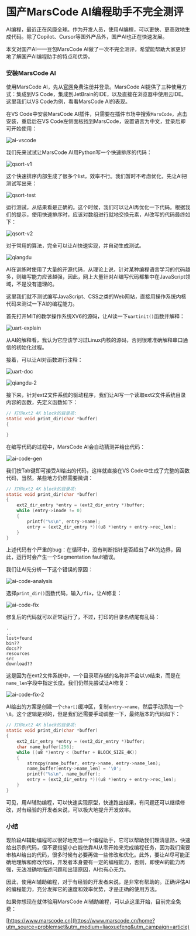 # 国产MarsCode AI编程助手不完全测评

AI编程，最近正在风靡全球。作为开发人员，使用AI编程，可以更快、更高效地生成代码。除了Copilot、Cursor等国外产品外，国产AI也正在快速发展。

本文对国产AI——豆包MarsCode AI做了一次不完全测评，希望能帮助大家更好地了解国产AI编程助手的特点和优势。

### 安装MarsCode AI

使用MarsCode AI，先从[官网](https://www.marscode.cn/home?utm_source=problemset&utm_medium=liaoxuefeng&utm_campaign=article)免费注册并登录。MarsCode AI提供了三种使用方式：集成到VS Code，集成到JetBrain的IDE，以及直接在浏览器中使用云IDE。这里我们以VS Code为例，看看MarsCode AI的表现。

在VS Code中安装MarsCode AI插件，只需要在插件市场中搜索`MarsCode`，点击安装，重启后在VS Code左侧面板找到MarsCode，设置语言为中文，登录后即可开始使用：

![ai-vscode](ai-vscode.png)

我们先来试试让MarsCode AI用Python写一个快速排序的代码：

![qsort-v1](qsort-v1.png)

这个快速排序内部生成了很多个list，效率不行。我们暂时不考虑优化，先让AI把测试写出来：

![qsort-test](qsort-test.png)

运行测试，从结果看是正确的。这个时候，我们可以让AI再优化一下代码。根据我们的提示，使用快速排序时，应该对数组进行就地交换元素，AI改写的代码最终如下：

![qsort-v2](qsort-v2.png)

对于常用的算法，完全可以让AI快速实现，并自动生成测试。

![qiangdu](qiangdu.jpg)

AI在训练时使用了大量的开源代码，从理论上说，针对某种编程语言学习的代码越多，则编写能力应该越强，因此，网上大量针对AI编写代码都集中在JavaScript领域，不是没有道理的。

这里我们就不测试编写JavaScript、CSS之类的Web网站，直接用操作系统内核代码来测试一下AI的编程能力。

首先打开MIT的教学操作系统XV6的源码，让AI读一下`uartinit()`函数并解释：

![uart-explain](uart-explain.png)

从AI的解释看，我认为它应该学习过Linux内核的源码，否则很难准确解释串口通信的初始化过程。

接着，可以让AI对函数进行注释：

![uart-doc](uart-doc.png)

![qiangdu-2](qiangdu-2.jpg)

接下来，针对ext2文件系统的驱动程序，我们让AI写一个读取ext2文件系统目录内容的函数，先定义函数如下：

```c
// 打印ext2 4K block的目录项:
static void print_dir(char *buffer)
{

}
```

在编写代码的过程中，MarsCode AI会自动猜测并给出代码：

![ai-code-gen](ai-code-gen.png)

我们按Tab键即可接受AI给出的代码，这样就直接在VS Code中生成了完整的函数代码，当然，某些地方仍然需要微调：

```c
// 打印ext2 4K block的目录项:
static void print_dir(char *buffer)
{
    ext2_dir_entry *entry = (ext2_dir_entry *)buffer;
    while (entry->inode != 0)
    {
        printf("%s\n", entry->name);
        entry = (ext2_dir_entry *)((u8 *)entry + entry->rec_len);
    }
}
```

上述代码有个严重的bug：在循环中，没有判断指针是否超出了4K的边界，因此，运行时会产生一个Segmentation fault错误。

我们让AI先分析一下这个错误的原因：

![ai-code-analysis](ai-code-analysis.png)

选择`print_dir()`函数代码，输入`/fix`，让AI修复：

![ai-code-fix](ai-code-fix.png)

修复后的代码就可以正常运行了，不过，打印的目录名结尾有乱码：

```plain
.
..
lost+found
bin??
docs??
resources
src
download??
```

这是因为在ext2文件系统中，一个目录项存储的名称并不会以`\0`结束，而是在`name_len`字段中指定长度。我们仍然先尝试让AI修复：

![ai-code-fix-2](ai-code-fix-2.png)

AI给出的方案是创建一个`char[]`缓冲区，复制`entry->name`，然后手动添加一个`\0`。这个逻辑是对的，但是我们还需要手动调整一下，最终版本的代码如下：

```c
// 打印ext2 4K block的目录项:
static void print_dir(char *buffer)
{
    ext2_dir_entry *entry = (ext2_dir_entry *)buffer;
    char name_buffer[256];
    while ((u8 *)entry < (buffer + BLOCK_SIZE_4K))
    {
        strncpy(name_buffer, entry->name, entry->name_len);
        name_buffer[entry->name_len] = '\0';
        printf("%s\n", name_buffer);
        entry = (ext2_dir_entry *)((u8 *)entry + entry->rec_len);
    }
}
```

可见，用AI辅助编程，可以快速实现原型，快速跑出结果，有问题还可以继续修改，对有经验的开发者来说，可以极大地提升开发效率。

### 小结

现阶段AI辅助编程可以很好地充当一个编程助手，它可以帮助我们理清思路，快速给出示例代码，但不要指望小白能依靠AI从零开始来完成编程任务，因为我们需要审核AI给出的代码，很多时候有必要再做一些修改和优化。此外，要让AI尽可能正确地理解和修改代码，开发者本身要有一定的编程能力，否则，即使AI的能力再强，无法准确地描述问题和出错原因，AI也有心无力。

因此，使用AI辅助编程，对于有经验的开发者来说，是非常有帮助的。正确评估AI的编程能力，充分发挥它的速度和效率优势，才是正确的使用方法。

如果你想现在就体验用MarsCode AI辅助编程，可以点这里开始，目前完全免费：

[https://www.marscode.cn](https://www.marscode.cn/home?utm_source=problemset&utm_medium=liaoxuefeng&utm_campaign=article)

